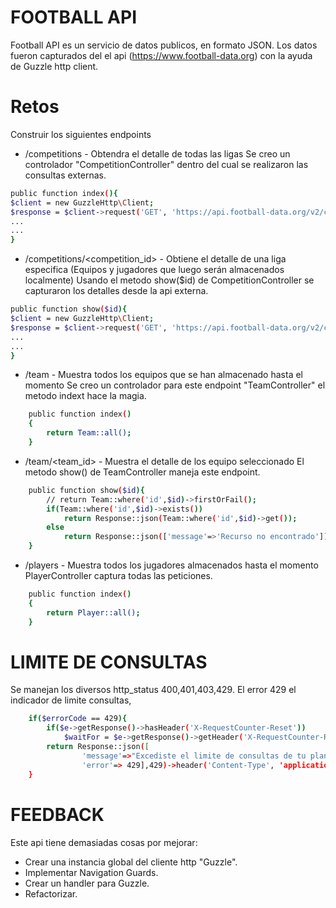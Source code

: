 # FOOTBALL API

Football API es un servicio de datos publicos, en formato JSON. 
Los datos fueron capturados del el api (https://www.football-data.org) con la ayuda de Guzzle http client.

# Retos
Construir los siguientes endpoints
- /competitions - Obtendra el detalle de todas las ligas 
    Se creo un controlador "CompetitionController" dentro del cual se realizaron las consultas externas.
```sh
public function index(){
$client = new GuzzleHttp\Client;
$response = $client->request('GET', 'https://api.football-data.org/v2/competitions',$this->options);
...
...
}
```
- /competitions/<competition_id> - Obtiene el detalle de una liga especifica (Equipos y jugadores que luego serán almacenados localmente)
Usando el metodo show($id) de CompetitionController se capturaron los detalles desde la api externa.
```sh
public function show($id){
$client = new GuzzleHttp\Client;
$response = $client->request('GET', 'https://api.football-data.org/v2/competitions/'.$id,$this->options);
...
...
}
```
- /team - Muestra todos los equipos que se han almacenado hasta el momento
Se creo un controlador para este endpoint "TeamController" el metodo indext hace la magia.
```sh
    public function index()
    {
        return Team::all();
    }
```    
- /team/<team_id> - Muestra el detalle de los equipo seleccionado
El metodo show() de TeamController maneja este endpoint.
```sh
    public function show($id){
        // return Team::where('id',$id)->firstOrFail();
        if(Team::where('id',$id)->exists())
            return Response::json(Team::where('id',$id)->get());
        else
            return Response::json(['message'=>'Recurso no encontrado']);
    }
```
- /players -  Muestra todos los jugadores almacenados hasta el momento
PlayerController captura todas las peticiones.
```sh
    public function index()
    {
        return Player::all();
    }
```
# LIMITE DE CONSULTAS
Se manejan los diversos http_status 400,401,403,429.
El error 429 el indicador de limite consultas,
```sh
    if($errorCode == 429){
        if($e->getResponse()->hasHeader('X-RequestCounter-Reset'))
            $waitFor = $e->getResponse()->getHeader('X-RequestCounter-Reset')[0];
        return Response::json([
                'message'=>"Excediste el limite de consultas de tu plan free, espera por $waitFor segundos para reintentarlo",
                'error'=> 429],429)->header('Content-Type', 'application/json;charset=UTF-8');
    }
```

# FEEDBACK
Este api tiene demasiadas cosas por mejorar:
- Crear una instancia global del cliente http "Guzzle".
- Implementar Navigation Guards.
- Crear un handler para Guzzle.
- Refactorizar.